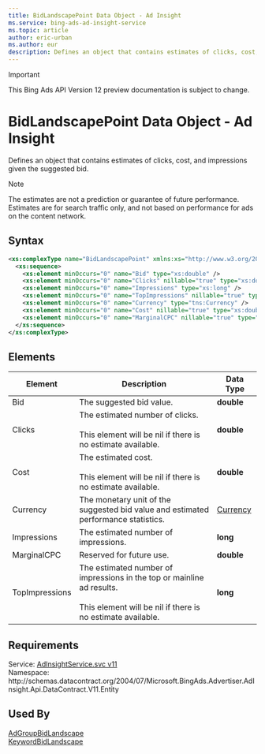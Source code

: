 ```yaml
---
title: BidLandscapePoint Data Object - Ad Insight
ms.service: bing-ads-ad-insight-service
ms.topic: article
author: eric-urban
ms.author: eur
description: Defines an object that contains estimates of clicks, cost, and impressions  given the suggested bid.
---
```

> [!IMPORTANT]
> This Bing Ads API Version 12 preview documentation is subject to change.
# BidLandscapePoint Data Object - Ad Insight
Defines an object that contains estimates of clicks, cost, and impressions  given the suggested bid.

> [!NOTE]
> The estimates are not a prediction or guarantee of future performance. Estimates are for search traffic only, and not based on performance for ads on the content network.

## Syntax
```xml
<xs:complexType name="BidLandscapePoint" xmlns:xs="http://www.w3.org/2001/XMLSchema">
  <xs:sequence>
    <xs:element minOccurs="0" name="Bid" type="xs:double" />
    <xs:element minOccurs="0" name="Clicks" nillable="true" type="xs:double" />
    <xs:element minOccurs="0" name="Impressions" type="xs:long" />
    <xs:element minOccurs="0" name="TopImpressions" nillable="true" type="xs:long" />
    <xs:element minOccurs="0" name="Currency" type="tns:Currency" />
    <xs:element minOccurs="0" name="Cost" nillable="true" type="xs:double" />
    <xs:element minOccurs="0" name="MarginalCPC" nillable="true" type="xs:double" />
  </xs:sequence>
</xs:complexType>
```

## <a name="elements"></a>Elements

|Element|Description|Data Type|
|-----------|---------------|-------------|
|<a name="bid"></a>Bid|The suggested bid value.|**double**|
|<a name="clicks"></a>Clicks|The estimated number of clicks.<br /><br /> This element will be nil if there is no estimate available.|**double**|
|<a name="cost"></a>Cost|The estimated cost.<br /><br /> This element will be nil if there is no estimate available.|**double**|
|<a name="currency"></a>Currency|The monetary unit of the suggested bid value and estimated performance statistics.|[Currency](currency.md)|
|<a name="impressions"></a>Impressions|The estimated number of impressions.|**long**|
|<a name="marginalcpc"></a>MarginalCPC|Reserved for future use.|**double**|
|<a name="topimpressions"></a>TopImpressions|The estimated number of impressions in the top or mainline ad results.<br /><br /> This element will be nil if there is no estimate available.|**long**|

## Requirements
Service: [AdInsightService.svc v11](https://adinsight.api.bingads.microsoft.com/Api/Advertiser/AdInsight/v11/AdInsightService.svc)  
Namespace: http\://schemas.datacontract.org/2004/07/Microsoft.BingAds.Advertiser.AdInsight.Api.DataContract.V11.Entity  

## Used By
[AdGroupBidLandscape](adgroupbidlandscape.md)  
[KeywordBidLandscape](keywordbidlandscape.md)  
